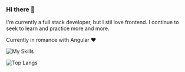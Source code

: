 ### Hi there 👋

I'm currently a full stack developer, but I stil love frontend. I continue to seek to learn and practice more and more.

Currently in romance with Angular ❤

![My Skills](https://skillicons.dev/icons?i=angular,java,spring,ts,js,html,css,webStorm)

![Top Langs](https://github-readme-stats.vercel.app/api/top-langs/?username=LucasCouto13&layout=compact&theme=dracula)
